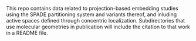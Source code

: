 This repo contains data related to projection-based embedding studies using the SPADE partitioning system and variants thereof, and inluding active spaces defined through concentric localization. Subdirectories that use molecular geometries in publication will include the citation to that work in a README file.
